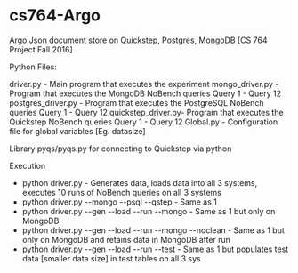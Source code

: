 # cs764-Argo
Argo Json document store on Quickstep, Postgres, MongoDB [CS 764 Project Fall 2016]

Python Files:

driver.py - Main program that executes the experiment
mongo_driver.py - Program that executes the MongoDB NoBench queries Query 1 - Query 12
postgres_driver.py - Program that executes the PostgreSQL NoBench queries Query 1 - Query 12
quickstep_driver.py- Program that executes the Quickstep NoBench queries Query 1 - Query 12
Global.py - Configuration file for global variables [Eg. datasize]

Library
pyqs/pyqs.py for connecting to Quickstep via python

Execution
- python driver.py - Generates data, loads data into all 3 systems, executes 10 runs of NoBench queries on all 3 systems
- python driver.py --mongo --psql --qstep     - Same as 1
- python driver.py --gen --load --run --mongo - Same as 1 but only on MongoDB
- python driver.py --gen --load --run --mongo --noclean - Same as 1 but only on MongoDB and retains data in MongoDB after run
- python driver.py --gen --load --run --test - Same as 1 but populates test data [smaller data size] in test tables on all 3 sys




